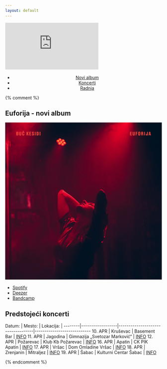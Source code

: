 ```yaml
---
layout: default
---
```


<iframe src="https://www.youtube.com/embed/videoseries?list=PLFdJJxSm7_nEHKkJeQG3IpTdRRed5Rz2a" frameborder="0" allow="accelerometer; autoplay; encrypted-media; gyroscope; picture-in-picture" allowfullscreen></iframe>


<ul style="text-align: center;">
  <li> <a href="https://kontra.fanlink.to/euforija" target="_blank">Novi album</a> </li>
  <li> <a href="koncerti">Koncerti</a> </li>
  <li> <a href="radnja">Radnja</a> </li>
</ul>



{% comment %}

<section id="novialbum">

<h1> Euforija - novi album </h1>

<div class="kontejner">
  <div class="djubre">
    <img src="img/Euforija-omot.jpg" alt="Omot">
  </div>
  <div class="djubre">
    <ul>
    <li> <a class="button" href="https://open.spotify.com/album/17ic4waAX7buHeY0PGVwB4" target="_blank"> Spotify </a> </li>
    <li> <a class="button" href="https://www.deezer.com/sr/album/120025442" target="_blank"> Deezer </a> </li>
    <li> <a class="button" href="https://buckesidi.bandcamp.com/album/euforija" target="_blank"> Bandcamp </a> </li>
    </ul>
  </div>
</div>

</section>



<section id="koncerti">

<h1> Predstojeći koncerti </h1>

Datum:  | Mesto:           | Lokacija:                         |
--------|------------------|-----------------------------------|----------------------------
10. APR | Kruševac         | Basement Bar                      | [INFO](https://www.facebook.com/events/2829739917109244)
11. APR | Jagodina         | Gimnazija „Svetozar Marković“     | [INFO](https://www.facebook.com/events/1263733304016012)
12. APR | Požarevac        | Klub Kb Požarevac                 | [INFO](https://www.facebook.com/events/619285958852087)
16. APR | Apatin           | CK PIK Apatin                     | [INFO](https://www.facebook.com/events/588399515097093)
17. APR | Vršac            | Dom Omladine Vršac                | [INFO](https://www.facebook.com/events/2788046581277972)
18. APR | Zrenjanin        | Mitraljez                         | [INFO](https://www.facebook.com/events/184086823018476)
19. APR | Šabac            | Kulturni Centar Šabac             | [INFO](https://www.facebook.com/events/2937986539594317)

</section>

{% endcomment %}
